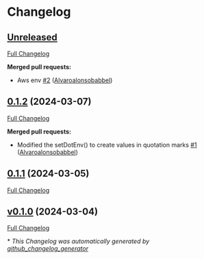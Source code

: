 # Changelog

## [Unreleased](https://github.com/Alvaroalonsobabbel/setenv/tree/HEAD)

[Full Changelog](https://github.com/Alvaroalonsobabbel/setenv/compare/0.1.2...HEAD)

**Merged pull requests:**

- Aws env [\#2](https://github.com/Alvaroalonsobabbel/setenv/pull/2) ([Alvaroalonsobabbel](https://github.com/Alvaroalonsobabbel))

## [0.1.2](https://github.com/Alvaroalonsobabbel/setenv/tree/0.1.2) (2024-03-07)

[Full Changelog](https://github.com/Alvaroalonsobabbel/setenv/compare/0.1.1...0.1.2)

**Merged pull requests:**

- Modified the setDotEnv\(\) to create values in quotation marks [\#1](https://github.com/Alvaroalonsobabbel/setenv/pull/1) ([Alvaroalonsobabbel](https://github.com/Alvaroalonsobabbel))

## [0.1.1](https://github.com/Alvaroalonsobabbel/setenv/tree/0.1.1) (2024-03-05)

[Full Changelog](https://github.com/Alvaroalonsobabbel/setenv/compare/v0.1.0...0.1.1)

## [v0.1.0](https://github.com/Alvaroalonsobabbel/setenv/tree/v0.1.0) (2024-03-04)

[Full Changelog](https://github.com/Alvaroalonsobabbel/setenv/compare/0e2232c4266d664cd1cde4d8c5b12ba5bac6bb2b...v0.1.0)



\* *This Changelog was automatically generated by [github_changelog_generator](https://github.com/github-changelog-generator/github-changelog-generator)*
